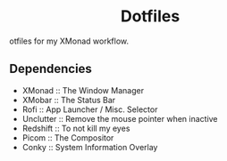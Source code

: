 <h1 align="center">Dotfiles</h1>

otfiles for my XMonad workflow.

## Dependencies
* XMonad     :: The Window Manager
* XMobar     :: The Status Bar
* Rofi       :: App Launcher / Misc. Selector
* Unclutter  :: Remove the mouse pointer when inactive
* Redshift   :: To not kill my eyes
* Picom      :: The Compositor
* Conky      :: System Information Overlay

